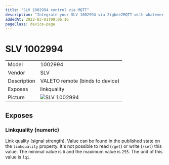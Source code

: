 ```yaml
---
title: "SLV 1002994 control via MQTT"
description: "Integrate your SLV 1002994 via Zigbee2MQTT with whatever smart home infrastructure you are using without the vendors bridge or gateway."
addedAt: 2022-03-01T09:06:16
pageClass: device-page
---
```


<!-- !!!! -->
<!-- ATTENTION: This file is auto-generated through docgen! -->
<!-- You can only edit the "Notes"-Section between the two comment lines "Notes BEGIN" and "Notes END". -->
<!-- Do not use h1 or h2 heading within "## Notes"-Section. -->
<!-- !!!! -->

# SLV 1002994

|     |     |
|-----|-----|
| Model | 1002994  |
| Vendor  | SLV  |
| Description | VALETO remote (binds to device) |
| Exposes | linkquality |
| Picture | ![SLV 1002994](https://www.zigbee2mqtt.io/images/devices/1002994.jpg) |


<!-- Notes BEGIN: You can edit here. Add "## Notes" headline if not already present. -->


<!-- Notes END: Do not edit below this line -->



## Exposes

### Linkquality (numeric)
Link quality (signal strength).
Value can be found in the published state on the `linkquality` property.
It's not possible to read (`/get`) or write (`/set`) this value.
The minimal value is `0` and the maximum value is `255`.
The unit of this value is `lqi`.

